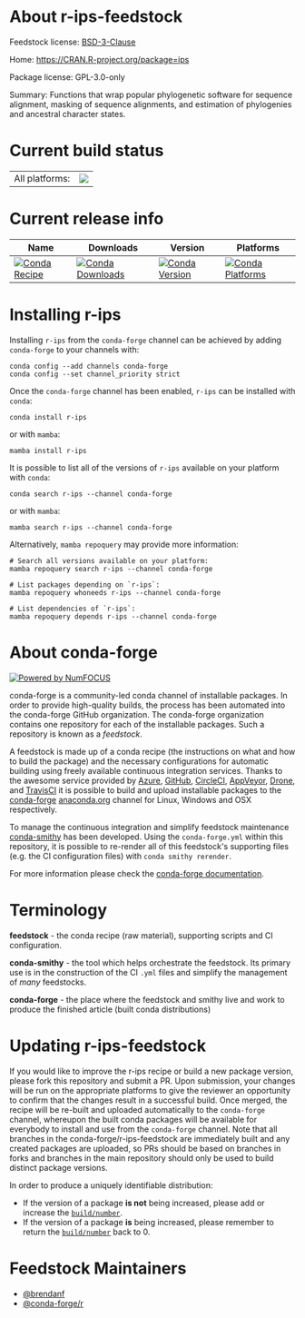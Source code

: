 About r-ips-feedstock
=====================

Feedstock license: [BSD-3-Clause](https://github.com/conda-forge/r-ips-feedstock/blob/main/LICENSE.txt)

Home: https://CRAN.R-project.org/package=ips

Package license: GPL-3.0-only

Summary: Functions that wrap popular phylogenetic software for sequence alignment, masking of sequence alignments, and estimation of phylogenies and ancestral character states.

Current build status
====================


<table><tr><td>All platforms:</td>
    <td>
      <a href="https://dev.azure.com/conda-forge/feedstock-builds/_build/latest?definitionId=8208&branchName=main">
        <img src="https://dev.azure.com/conda-forge/feedstock-builds/_apis/build/status/r-ips-feedstock?branchName=main">
      </a>
    </td>
  </tr>
</table>

Current release info
====================

| Name | Downloads | Version | Platforms |
| --- | --- | --- | --- |
| [![Conda Recipe](https://img.shields.io/badge/recipe-r--ips-green.svg)](https://anaconda.org/conda-forge/r-ips) | [![Conda Downloads](https://img.shields.io/conda/dn/conda-forge/r-ips.svg)](https://anaconda.org/conda-forge/r-ips) | [![Conda Version](https://img.shields.io/conda/vn/conda-forge/r-ips.svg)](https://anaconda.org/conda-forge/r-ips) | [![Conda Platforms](https://img.shields.io/conda/pn/conda-forge/r-ips.svg)](https://anaconda.org/conda-forge/r-ips) |

Installing r-ips
================

Installing `r-ips` from the `conda-forge` channel can be achieved by adding `conda-forge` to your channels with:

```
conda config --add channels conda-forge
conda config --set channel_priority strict
```

Once the `conda-forge` channel has been enabled, `r-ips` can be installed with `conda`:

```
conda install r-ips
```

or with `mamba`:

```
mamba install r-ips
```

It is possible to list all of the versions of `r-ips` available on your platform with `conda`:

```
conda search r-ips --channel conda-forge
```

or with `mamba`:

```
mamba search r-ips --channel conda-forge
```

Alternatively, `mamba repoquery` may provide more information:

```
# Search all versions available on your platform:
mamba repoquery search r-ips --channel conda-forge

# List packages depending on `r-ips`:
mamba repoquery whoneeds r-ips --channel conda-forge

# List dependencies of `r-ips`:
mamba repoquery depends r-ips --channel conda-forge
```


About conda-forge
=================

[![Powered by
NumFOCUS](https://img.shields.io/badge/powered%20by-NumFOCUS-orange.svg?style=flat&colorA=E1523D&colorB=007D8A)](https://numfocus.org)

conda-forge is a community-led conda channel of installable packages.
In order to provide high-quality builds, the process has been automated into the
conda-forge GitHub organization. The conda-forge organization contains one repository
for each of the installable packages. Such a repository is known as a *feedstock*.

A feedstock is made up of a conda recipe (the instructions on what and how to build
the package) and the necessary configurations for automatic building using freely
available continuous integration services. Thanks to the awesome service provided by
[Azure](https://azure.microsoft.com/en-us/services/devops/), [GitHub](https://github.com/),
[CircleCI](https://circleci.com/), [AppVeyor](https://www.appveyor.com/),
[Drone](https://cloud.drone.io/welcome), and [TravisCI](https://travis-ci.com/)
it is possible to build and upload installable packages to the
[conda-forge](https://anaconda.org/conda-forge) [anaconda.org](https://anaconda.org/)
channel for Linux, Windows and OSX respectively.

To manage the continuous integration and simplify feedstock maintenance
[conda-smithy](https://github.com/conda-forge/conda-smithy) has been developed.
Using the ``conda-forge.yml`` within this repository, it is possible to re-render all of
this feedstock's supporting files (e.g. the CI configuration files) with ``conda smithy rerender``.

For more information please check the [conda-forge documentation](https://conda-forge.org/docs/).

Terminology
===========

**feedstock** - the conda recipe (raw material), supporting scripts and CI configuration.

**conda-smithy** - the tool which helps orchestrate the feedstock.
                   Its primary use is in the construction of the CI ``.yml`` files
                   and simplify the management of *many* feedstocks.

**conda-forge** - the place where the feedstock and smithy live and work to
                  produce the finished article (built conda distributions)


Updating r-ips-feedstock
========================

If you would like to improve the r-ips recipe or build a new
package version, please fork this repository and submit a PR. Upon submission,
your changes will be run on the appropriate platforms to give the reviewer an
opportunity to confirm that the changes result in a successful build. Once
merged, the recipe will be re-built and uploaded automatically to the
`conda-forge` channel, whereupon the built conda packages will be available for
everybody to install and use from the `conda-forge` channel.
Note that all branches in the conda-forge/r-ips-feedstock are
immediately built and any created packages are uploaded, so PRs should be based
on branches in forks and branches in the main repository should only be used to
build distinct package versions.

In order to produce a uniquely identifiable distribution:
 * If the version of a package **is not** being increased, please add or increase
   the [``build/number``](https://docs.conda.io/projects/conda-build/en/latest/resources/define-metadata.html#build-number-and-string).
 * If the version of a package **is** being increased, please remember to return
   the [``build/number``](https://docs.conda.io/projects/conda-build/en/latest/resources/define-metadata.html#build-number-and-string)
   back to 0.

Feedstock Maintainers
=====================

* [@brendanf](https://github.com/brendanf/)
* [@conda-forge/r](https://github.com/conda-forge/r/)

